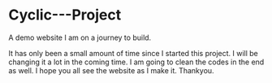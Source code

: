 # Cyclic---Project
A demo website I am on a journey to build.

It has only been a small amount of time since I started this project. I will be changing it a lot in the coming time. I am going to clean the codes in the end as well.
I hope you all see the website as I make it.
Thankyou.

